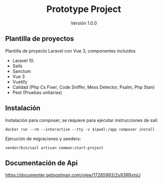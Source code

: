 <h1 align="center">Prototype Project</h1>
<p align="center">Versión 1.0.0</p>

## Plantilla de proyectos

Plantilla de proyecto Laravel con Vue 3, componentes incluidos

- Laravel 10.
- Sails
- Sanctum
- Vue 3
- Vuetify
- Calidad (Php Cs Fixer, Code Sniffer, Mess Detector, Psalm, Php Stan)
- Pest (Pruebas unitarias)

## Instalación
Instalación para composer, se requiere para ejecutar instrucciones de sail.

`docker run --rm --interactive --tty -v $(pwd):/app composer install`

Ejecución de migraciones y seeders:

`vendor/bin/sail artisan comman:start-project`

## Documentación de Api
https://documenter.getpostman.com/view/17285993/2s93RRxtsU
